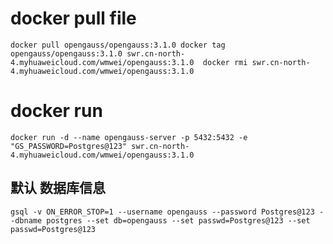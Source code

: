 
# docker pull file
`
    docker pull opengauss/opengauss:3.1.0
    docker tag  opengauss/opengauss:3.1.0 swr.cn-north-4.myhuaweicloud.com/wmwei/opengauss:3.1.0 
    docker rmi swr.cn-north-4.myhuaweicloud.com/wmwei/opengauss:3.1.0 
`

# docker run
`
    docker run -d --name opengauss-server -p 5432:5432 -e "GS_PASSWORD=Postgres@123" swr.cn-north-4.myhuaweicloud.com/wmwei/opengauss:3.1.0
`

## 默认 数据库信息 
`
    gsql -v ON_ERROR_STOP=1 --username opengauss --password Postgres@123 --dbname postgres --set db=opengauss --set passwd=Postgres@123 --set passwd=Postgres@123
`
